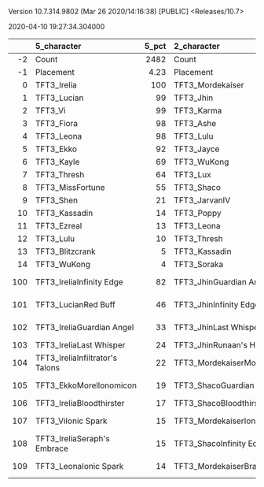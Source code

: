 Version 10.7.314.9802 (Mar 26 2020/14:16:38) [PUBLIC] <Releases/10.7>

2020-04-10 19:27:34.304000

|     | 5_character                     |   5_pct | 2_character                    |   2_pct | 3_character                      |   3_pct | 1_character                   |   1_pct | 4_character                      |   4_pct |
|----:|:--------------------------------|--------:|:-------------------------------|--------:|:---------------------------------|--------:|:------------------------------|--------:|:---------------------------------|--------:|
|  -2 | Count                           | 2482    | Count                          | 1688    | Count                            | 3362    | Count                         | 1295    | Count                            | 1555    |
|  -1 | Placement                       |    4.23 | Placement                      |    4.44 | Placement                        |    4.46 | Placement                     |    4.47 | Placement                        |    4.59 |
|   0 | TFT3_Irelia                     |  100    | TFT3_Mordekaiser               |   97    | TFT3_KhaZix                      |   73    | TFT3_Syndra                   |   99    | TFT3_Blitzcrank                  |   86    |
|   1 | TFT3_Lucian                     |   99    | TFT3_Jhin                      |   96    | TFT3_Rumble                      |   66    | TFT3_Ahri                     |   99    | TFT3_MissFortune                 |   85    |
|   2 | TFT3_Vi                         |   99    | TFT3_Karma                     |   96    | TFT3_Annie                       |   66    | TFT3_Zoe                      |   97    | TFT3_Ezreal                      |   83    |
|   3 | TFT3_Fiora                      |   98    | TFT3_Ashe                      |   93    | TFT3_Shaco                       |   66    | TFT3_Lux                      |   88    | TFT3_Vi                          |   73    |
|   4 | TFT3_Leona                      |   98    | TFT3_Lulu                      |   70    | TFT3_Fizz                        |   66    | TFT3_Neeko                    |   77    | TFT3_ChoGath                     |   69    |
|   5 | TFT3_Ekko                       |   92    | TFT3_Jayce                     |   56    | TFT3_KaiSa                       |   66    | TFT3_Soraka                   |   74    | TFT3_Malphite                    |   66    |
|   6 | TFT3_Kayle                      |   69    | TFT3_WuKong                    |   55    | TFT3_Lux                         |   47    | TFT3_Poppy                    |   64    | TFT3_Jinx                        |   56    |
|   7 | TFT3_Thresh                     |   64    | TFT3_Lux                       |   45    | TFT3_Malphite                    |   30    | TFT3_VelKoz                   |   41    | TFT3_Kayle                       |   50    |
|   8 | TFT3_MissFortune                |   55    | TFT3_Shaco                     |   44    | TFT3_VelKoz                      |   29    | TFT3_Annie                    |   31    | TFT3_Shen                        |   42    |
|   9 | TFT3_Shen                       |   21    | TFT3_JarvanIV                  |   41    | TFT3_Blitzcrank                  |   29    | TFT3_Rumble                   |   22    | TFT3_Graves                      |   33    |
|  10 | TFT3_Kassadin                   |   14    | TFT3_Poppy                     |   34    | TFT3_ChoGath                     |   29    | TFT3_Fizz                     |   21    | TFT3_Lucian                      |   32    |
|  11 | TFT3_Ezreal                     |   13    | TFT3_Leona                     |   20    | TFT3_Vi                          |   29    | TFT3_Lulu                     |   21    | TFT3_Thresh                      |   32    |
|  12 | TFT3_Lulu                       |   10    | TFT3_Thresh                    |   12    | TFT3_TwistedFate                 |   22    | TFT3_TwistedFate              |    7    | TFT3_Irelia                      |   30    |
|  13 | TFT3_Blitzcrank                 |    5    | TFT3_Kassadin                  |    9    | TFT3_Kayle                       |   20    | TFT3_Karma                    |    6    | TFT3_WuKong                      |   28    |
|  14 | TFT3_WuKong                     |    4    | TFT3_Soraka                    |    6    | TFT3_Ekko                        |   18    | TFT3_Rakan                    |    3    | TFT3_Kassadin                    |   21    |
| 100 | TFT3_IreliaInfinity Edge        |   82    | TFT3_JhinGuardian Angel        |   55    | TFT3_KaiSaMorellonomicon         |   37    | TFT3_SyndraSeraph's Embrace   |   98    | TFT3_JinxGiant Slayer            |   44    |
| 101 | TFT3_LucianRed Buff             |   46    | TFT3_JhinInfinity Edge         |   54    | TFT3_ShacoInfinity Edge          |   32    | TFT3_SyndraRabadon's Deathcap |   35    | TFT3_JinxRed Buff                |   32    |
| 102 | TFT3_IreliaGuardian Angel       |   33    | TFT3_JhinLast Whisper          |   42    | TFT3_KaiSaSeraph's Embrace       |   31    | TFT3_NeekoGuardian Angel      |   29    | TFT3_KayleGuinsoo's Rageblade    |   30    |
| 103 | TFT3_IreliaLast Whisper         |   24    | TFT3_JhinRunaan's Hurricane    |   41    | TFT3_ShacoBloodthirster          |   29    | TFT3_SyndraGuardian Angel     |   28    | TFT3_KayleGuardian Angel         |   25    |
| 104 | TFT3_IreliaInfiltrator's Talons |   22    | TFT3_MordekaiserMorellonomicon |   22    | TFT3_ShacoGuardian Angel         |   27    | TFT3_NeekoIonic Spark         |   24    | TFT3_KayleRapid Firecannon       |   20    |
| 105 | TFT3_EkkoMorellonomicon         |   19    | TFT3_ShacoGuardian Angel       |   20    | TFT3_VelKozSeraph's Embrace      |   25    | TFT3_NeekoQuicksilver         |   18    | TFT3_MissFortuneSeraph's Embrace |   19    |
| 106 | TFT3_IreliaBloodthirster        |   17    | TFT3_ShacoBloodthirster        |   17    | TFT3_RumbleQuicksilver           |   23    | TFT3_NeekoMorellonomicon      |   17    | TFT3_JinxGuardian Angel          |   18    |
| 107 | TFT3_ViIonic Spark              |   15    | TFT3_MordekaiserIonic Spark    |   13    | TFT3_KaiSaDemolitionist's Charge |   21    | TFT3_SyndraTrap Claw          |   17    | TFT3_KayleHand Of Justice        |   14    |
| 108 | TFT3_IreliaSeraph's Embrace     |   15    | TFT3_ShacoInfinity Edge        |   11    | TFT3_RumbleTitan's Resolve       |   19    | TFT3_SyndraJeweled Gauntlet   |   16    | TFT3_JinxRunaan's Hurricane      |   13    |
| 109 | TFT3_LeonaIonic Spark           |   14    | TFT3_MordekaiserBramble Vest   |   10    | TFT3_VelKozQuicksilver           |   15    | TFT3_SyndraChalice of Favor   |   15    | TFT3_BlitzcrankZephyr            |   12    |

